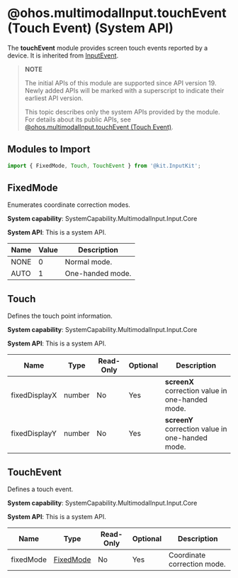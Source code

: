 # @ohos.multimodalInput.touchEvent (Touch Event) (System API)

<!--Kit: Input Kit-->
<!--Subsystem: MultimodalInput-->
<!--Owner: @zhaoxueyuan-->
<!--Designer: @hanruofei-->
<!--Tester: @Lyuxin-->
<!--Adviser: @Brilliantry_Rui-->

The **touchEvent** module provides screen touch events reported by a device. It is inherited from [InputEvent](./js-apis-inputevent.md).

> **NOTE**
>
> The initial APIs of this module are supported since API version 19. Newly added APIs will be marked with a superscript to indicate their earliest API version.
>
> This topic describes only the system APIs provided by the module. For details about its public APIs, see [@ohos.multimodalInput.touchEvent (Touch Event)](js-apis-touchevent.md).

## Modules to Import

```js
import { FixedMode, Touch, TouchEvent } from '@kit.InputKit';
```

## FixedMode

Enumerates coordinate correction modes.

**System capability**: SystemCapability.MultimodalInput.Input.Core

**System API**: This is a system API.

| Name         | Value | Description  |
| ------------ | ------ | ---- |
| NONE       |  0 | Normal mode.|
| AUTO |  1 | One-handed mode.|

## Touch

Defines the touch point information.

**System capability**: SystemCapability.MultimodalInput.Input.Core

**System API**: This is a system API.

| Name         | Type  | Read-Only  | Optional  | Description                                 |
| ----------- | ------ | ---- | ---- | ----------------------------------- |
| fixedDisplayX | number| No   | Yes   | **screenX** correction value in one-handed mode.|
| fixedDisplayY | number| No   | Yes   | **screenY** correction value in one-handed mode.   |

## TouchEvent

Defines a touch event.

**System capability**: SystemCapability.MultimodalInput.Input.Core

**System API**: This is a system API.

| Name        | Type      | Read-Only  | Optional  | Description       |
| ---------- | ---------- | ---- | ---- | --------- |
| fixedMode  | [FixedMode](#fixedmode)   | No   | Yes   | Coordinate correction mode.|
